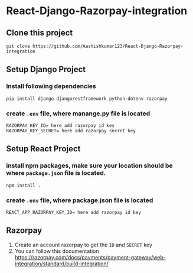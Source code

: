 # React-Django-Razorpay-integration

## Clone this project
```
git clone https://github.com/Aashishkumar123/React-Django-Razorpay-integration
```
## Setup Django Project

### Install following dependencies
```
pip install django djangorestframework python-dotenv razorpay
```

### create ```.env``` file, where manange.py file is located
```
RAZORPAY_KEY_ID= here add razorpay id key
RAZORPAY_KEY_SECRET= here add razorpay secret key
```

## Setup React Project

### install npm packages, make sure your location should be where ```package.json``` file is located.
```
npm install .
```

### create ```.env``` file, where package.json file is located
```
REACT_APP_RAZORPAY_KEY_ID= here add razorpay id key
```

## Razorpay
1. Create an account razorpay to get the ```ID``` and ```SECRET``` key
2. You can follow this documentation https://razorpay.com/docs/payments/payment-gateway/web-integration/standard/build-integration/

